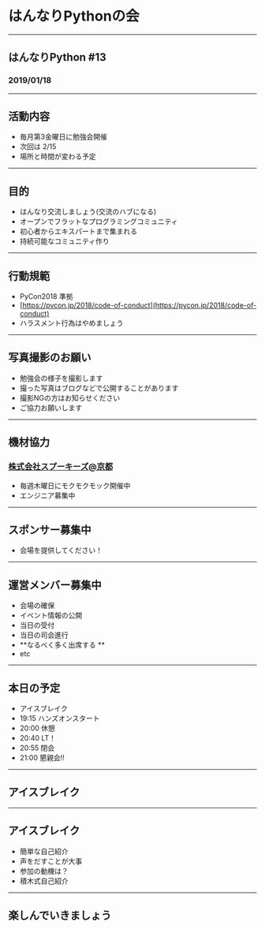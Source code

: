 # はんなりPythonの会

---

## はんなりPython #13

### 2019/01/18

---

## 活動内容

- 毎月第3金曜日に勉強会開催
- 次回は 2/15
- 場所と時間が変わる予定

---

## 目的

- はんなり交流しましょう(交流のハブになる)
- オープンでフラットなプログラミングコミュニティ
- 初心者からエキスパートまで集まれる
- 持続可能なコミュニティ作り

---

## 行動規範

- PyCon2018 準拠
- [https://pycon.jp/2018/code-of-conduct](https://pycon.jp/2018/code-of-conduct)
- ハラスメント行為はやめましょう

---

## 写真撮影のお願い

- 勉強会の様子を撮影します
- 撮った写真はブログなどで公開することがあります
- 撮影NGの方はお知らせください
- ご協力お願いします

---

## 機材協力

### [株式会社スプーキーズ@京都](http://spookies.co.jp/)

- 毎週木曜日にモクモクモック開催中
- エンジニア募集中

---

## スポンサー募集中

- 会場を提供してください！

---

## 運営メンバー募集中

- 会場の確保
- イベント情報の公開
- 当日の受付
- 当日の司会進行
- **なるべく多く出席する **
- etc

---

## 本日の予定

- アイスブレイク
- 19:15 ハンズオンスタート
- 20:00 休憩
- 20:40 LT！
- 20:55 閉会
- 21:00 懇親会!!

---

## アイスブレイク

---

## アイスブレイク

- 簡単な自己紹介
- 声をだすことが大事
- 参加の動機は？
- 積木式自己紹介

---

## 楽しんでいきましょう
